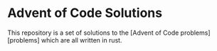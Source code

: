Advent of Code Solutions
========================

This repository is a set of solutions to the [Advent of Code
problems][problems] which are all written in rust.


[advent of code]: https://adventofcode.com/
